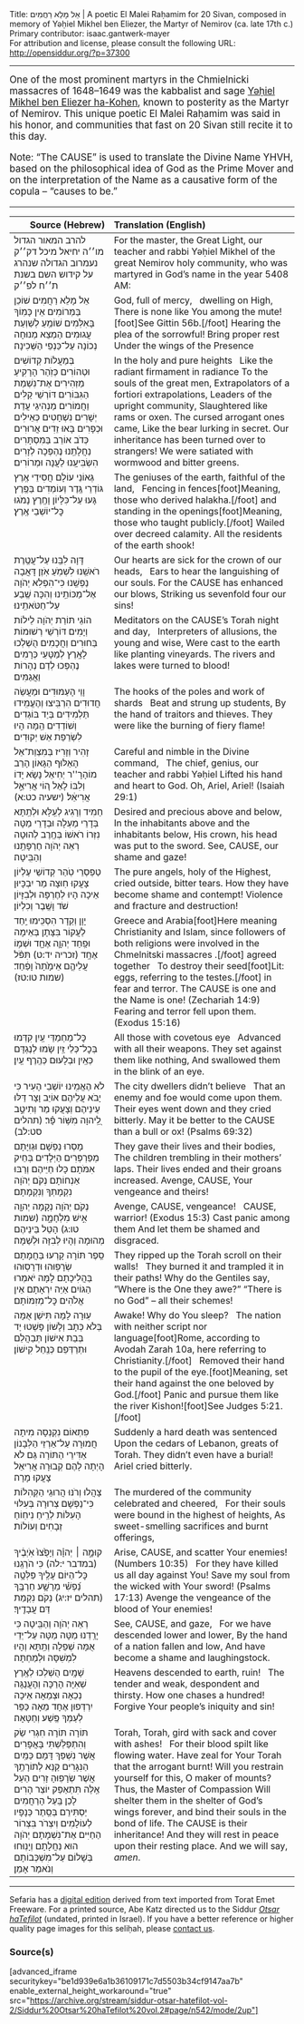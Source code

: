 <html>
<head></head>
<body>
Title: אֵל מָלֵא רַחֲמִים | A poetic El Malei Raḥamim for 20 Sivan, composed in memory of Yəḥiel Mikhel ben Eliezer, the Martyr of Nemirov (ca. late 17th c.)<br />
Primary contributor: isaac.gantwerk-mayer<br />
For attribution and license, please consult the following URL: <a href="http://opensiddur.org/?p=37300">http://opensiddur.org/?p=37300</a>
<p />
<hr />

<div class="english" style="font-size: 1.2em;">
One of the most prominent martyrs in the Chmielnicki massacres of 1648–1649 was the kabbalist and sage <a href="https://en.wikipedia.org/wiki/Yechiel_Michel_ben_Eliezer">Yəḥiel Mikhel ben Eliezer ha-Kohen</a>, known to posterity as the Martyr of Nemirov. This unique poetic El Malei Raḥamim was said in his honor, and communities that fast on 20 Sivan still recite it to this day.

Note: “The CAUSE” is used to translate the Divine Name YHVH, based on the philosophical idea of God as the Prime Mover and on the interpretation of the Name as a causative form of the copula – “causes to be.”
</div>

<hr />

<table style="margin-left: auto;margin-right: auto;" class="draggable">
<thead><tr><th id="x" style="text-align: right;">Source (Hebrew)</th><th style="text-align: left;">Translation (English)</th></tr></thead>
<tbody>
<tr><td style="vertical-align:top;">
<div class="liturgy"><span lang="he">
להרב המאור הגדול מו׳׳ה יחיאל מיכל דק׳׳ק נעמרוב הגדולה שנהרג על קידוש השם בשנת ת׳׳ח לפ׳׳ק
</span></div></td>
 
<td style="vertical-align:top;">
<div class="english">
For the master, the Great Light, our teacher and rabbi Yəḥiel Mikhel of the great Nemirov holy community, who was martyred in God’s name in the year 5408 AM:
</div></td></tr>


<tr><td style="vertical-align:top;">
<div class="liturgy"><span lang="he">
<span class="acrostic">אֵ</span>ל מָלֵא רַחֲמִים
שׁוֹכֵן בַּמְּרוֹמִים
אֵין כָּמֽוֹךָ בָּאִלְּמִים
שׁוֹמֵֽעַ לְשַׁוְעַת עֲגוּמִים
הַמְצֵא מְנוּחָה נְכוֹנָה
עַל־כַּנְפֵי הַשְּׁכִינָה׃
</span></div></td>
 
<td style="vertical-align:top;">
<div class="english">
God, full of mercy, <span class="acrostic">&nbsp;</span>
dwelling on High,
There is none like You among the mute![foot]See Gittin 56b.[/foot]
Hearing the plea of the sorrowful!
Bring proper rest
Under the wings of the Presence
</div></td></tr>


<tr><td style="vertical-align:top;">
<div class="liturgy"><span lang="he">
<span class="acrostic">בְּ</span>מַעֲלוֹת קְדוֹשִׁים וּטְהוֹרִים
כְּזֹֽהַר הָרָקִיעַ מַזְהִירִים
אֶת־נִשְׁמַת הַגִּבּוֹרִים
דּוֹרְשֵׁי קַלִּים וַחֲמוֹרִים
מַנְהִיגֵי עֲדַת יְשָׁרִים
נִשְׁחָטִים כְּאֵילִים וּכְפָרִים
בָּאוּ זֵדִים אֲרוּרִים
כְּדֹב אוֹרֵב בַּמִּסְתָּרִים
נַחֲלָתֵֽנוּ נֶהְפְּכָה לְזָרִים
הִשְׂבִּיעָֽנוּ לַעֲנָה וּמְרוֹרִים׃
</span></div></td>
 
<td style="vertical-align:top;">
<div class="english">
In the holy and pure heights <span class="acrostic">&nbsp;</span>
Like the radiant firmament in radiance
To the souls of the great men,
Extrapolators of a fortiori extrapolations,
Leaders of the upright community, 
Slaughtered like rams or oxen.
The cursed arrogant ones came,
Like the bear lurking in secret. 
Our inheritance has been turned over to strangers!
We were satiated with wormwood and bitter greens.
</div></td></tr>


<tr><td style="vertical-align:top;">
<div class="liturgy"><span lang="he">
<span class="acrostic">גְּ</span>אוֹנֵי עוֹלָם חֲסִידֵי אֶֽרֶץ
גּוֹדְרֵי גֶּֽדֶר וְעוֹמְדִים בַּפֶּֽרֶץ
גָּעוּ עַל־כִּלָּיוֹן וָחֶֽרֶץ
נָמֹגוּ כׇּל־יוֹשְׁבֵי אֶֽרֶץ׃
</span></div></td>
 
<td style="vertical-align:top;">
<div class="english">
The geniuses of the earth, faithful of the land, <span class="acrostic">&nbsp;</span>
Fencing in fences[foot]Meaning, those who derived halakha.[/foot] and standing in the openings[foot]Meaning, those who taught publicly.[/foot]
Wailed over decreed calamity.
All the residents of the earth shook!
</div></td></tr>


<tr><td style="vertical-align:top;">
<div class="liturgy"><span lang="he">
<span class="acrostic">דָּ</span>וָה לִבֵּֽנוּ עַל־עֲטֶֽרֶת רֹאשֵֽׁנוּ
לִשְׁמֹֽעַ אֹֽזֶן דָּאֲבָה נַפְשֵֽׁנוּ
כִּי־הִפְלִא יְהֹוָה אֶל־מַכּוֹתֵֽינוּ
וְהִכָּה שֶֽׁבַע עַל־חַטֹּאתֵֽינוּ׃
</span></div></td>
 
<td style="vertical-align:top;">
<div class="english">
Our hearts are sick for the crown of our heads, <span class="acrostic">&nbsp;</span>
Ears to hear the languishing of our souls.
For the CAUSE has enhanced our blows,
Striking us sevenfold four our sins!
</div></td></tr>


<tr><td style="vertical-align:top;">
<div class="liturgy"><span lang="he">
<span class="acrostic">ה</span>וֹגֵי תּוֹרַת יְהֹוָה לֵילוֹת וְיָמִים
דּוֹרְשֵׁי רְשׁוּמוֹת בַּחוּרִים וַחֲכָמִים
הֻשְׁלְכוּ לָאָֽרֶץ לְמַטָּעֵי כְּרָמִים
נֶהְפְּכוּ לְדַם נְהָרוֹת וַאֲגַמִּים׃
</span></div></td>
 
<td style="vertical-align:top;">
<div class="english">
Meditators on the CAUSE’s Torah night and day, <span class="acrostic">&nbsp;</span>
Interpreters of allusions, the young and wise,
Were cast to the earth like planting vineyards.
The rivers and lakes were turned to blood!
</div></td></tr>


<tr><td style="vertical-align:top;">
<div class="liturgy"><span lang="he">
<span class="acrostic">וָ</span>וֵי הָעַמּוּדִים וּמַעֲשֵׂה חֲדוּדִים
הִרְבִּֽיצוּ וְהֶעֱמִֽידוּ תַּלְמִידִים
בְּיַד בּוֹגְדִים וְשׁוֹדְדִים
הֵֽמָּה הָיוּ לִשְׂרֵפַת אֵשׁ יְקוּדִים׃
</span></div></td>
 
<td style="vertical-align:top;">
<div class="english">
The hooks of the poles and work of shards <span class="acrostic">&nbsp;</span>
Beat and strung up students,
By the hand of traitors and thieves.
They were like the burning of fiery flame!
</div></td></tr>


<tr><td style="vertical-align:top;">
<div class="liturgy"><span lang="he">
<span class="acrostic">זָ</span>הִיר וְזָרִיז בְּמִצְוַת־אֵל
הָאַלּוּף הַגָּאוֹן הָרַב מוֹהָרָ''ר יְחִיאֵל
נָשָׂא יָדוֹ וְלִבּוֹ לָאֵל
ה֚וֹי אֲרִיאֵ֣ל אֲרִיאֵ֔ל׃ <span class="citation">(ישעיה כט:א)</span>
</span></div></td>
 
<td style="vertical-align:top;">
<div class="english">
Careful and nimble in the Divine command, <span class="acrostic">&nbsp;</span>
The chief, genius, our teacher and rabbi Yəḥiel
Lifted his hand and heart to God.
Oh, Ariel, Ariel! <span class="citation">(Isaiah 29:1)</span>
</div></td></tr>


<tr><td style="vertical-align:top;">
<div class="liturgy"><span lang="he">
<span class="acrostic">חַ</span>מִיד וְרָגִיג לְעֵֽלָּא וּלְתַֽתָּא
בְּדָרֵי מַעְלָה וּבְדָרֵי מַטָּה
נִזְּרוֹ רֹאשׁוֹ בְּחֶֽרֶב לְהוּטָה
רְאֵה יְהֹוָה חֶרְפָּתֵֽנוּ וְהַבִּֽיטָה׃
</span></div></td>
 
<td style="vertical-align:top;">
<div class="english">
Desired and precious above and below, <span class="acrostic">&nbsp;</span>
In the inhabitants above and the inhabitants below,
His crown, his head was put to the sword.
See, CAUSE, our shame and gaze!
</div></td></tr>


<tr><td style="vertical-align:top;">
<div class="liturgy"><span lang="he">
<span class="acrostic">טַ</span>פְסְרֵי טֹֽהַר קְדוֹשֵׁי עֶלְיוֹן
צָעֲקוּ חֽוּצָה מַר יִבְכָּיוּן
אֵיכָה הָיוּ לְחֶרְפָּה וּלְבִזָּיוֹן
שֹׁד וָשֶֽׁבֶר וְכִלְיוֹן׃
</span></div></td>
 
<td style="vertical-align:top;">
<div class="english">
The pure angels, holy of the Highest, <span class="acrostic">&nbsp;</span>
cried outside, bitter tears.
How they have become shame and contempt!
Violence and fracture and destruction!
</div></td></tr>


<tr><td style="vertical-align:top;">
<div class="liturgy"><span lang="he">
<span class="acrostic">יָ</span>וָן וְקֵדָר הִסְכִּֽימוּ יַֽחַד
לַעֲקוֹר בִּצָּתָן בְּאֵימָה וּפַֽחַד
יְהוָ֛ה אֶחָ֖ד וּשְׁמ֥וֹ אֶחָֽד <span class="citation">(זכריה יד:ט)</span>
תִּפֹּ֨ל עֲלֵיהֶ֤ם אֵימָ֙תָה֙ וָפַ֔חַד׃ <span class="citation">(שמות טו:טז)</span>
</span></div></td>
 
<td style="vertical-align:top;">
<div class="english">
Greece and Arabia[foot]Here meaning Christianity and Islam, since followers of both religions were involved in the Chmelnitski massacres .[/foot] agreed together <span class="acrostic">&nbsp;</span>
To destroy their seed[foot]Lit: eggs, referring to the testes.[/foot] in fear and terror.
The CAUSE is one and the Name is one! <span class="citation">(Zechariah 14:9)</span>
Fearing and terror fell upon them. <span class="citation">(Exodus 15:16)</span>
</div></td></tr>


<tr><td style="vertical-align:top;">
<div class="liturgy"><span lang="he">
<span class="acrostic">כׇּ</span>ל־מַחְמַדֵּי עַֽיִן
קִדְּמוּ בְּכׇל־כְּלֵי זַֽיִן
שָׂמוּ לְנֶגְדָּם כְּאַֽיִן
וּבְלָעוּם כְּהֶֽרֶף עַֽיִן׃
</span></div></td>
 
<td style="vertical-align:top;">
<div class="english">
All those with covetous eye <span class="acrostic">&nbsp;</span>
Advanced with all their weapons.
They set against them like nothing,
And swallowed them in the blink of an eye. 
</div></td></tr>


<tr><td style="vertical-align:top;">
<div class="liturgy"><span lang="he">
<span class="acrostic">לֹ</span>א הֶאֱמִֽינוּ יוֹשְׁבֵי הָעִיר
כִּי יָבֹא עֲלֵיהֶם אוֹיֵב וָצָר
דַּלּוּ עֵינֵיהֶם וְצָעֲקוּ מַר
וְתִיטַ֣ב לַֽ֭יהוָה מִשּׁ֥וֹר פָּ֗ר׃ <span class="citation">(תהלים סט:לב)</span>
</span></div></td>
 
<td style="vertical-align:top;">
<div class="english">
The city dwellers didn’t believe <span class="acrostic">&nbsp;</span>
That an enemy and foe would come upon them.
Their eyes went down and they cried bitterly.
May it be better to the CAUSE than a bull or ox! <span class="citation">(Psalms 69:32)</span>
</div></td></tr>


<tr><td style="vertical-align:top;">
<div class="liturgy"><span lang="he">
<span class="acrostic">מָ</span>סְרוּ נַפְשָׁם וּגְוִיָּתָם
מְפַרְפְּרִים הַיְּלָדִים בְּחֵיק אִמֹּתָם
כָּלוּ חַיֵּיהֶם וְרַבּוּ אַנְחוֹתָם
נְקֹם יְהֹוָה נִקְמָתְךָ וְנִקְמָתָם׃
</span></div></td>
 
<td style="vertical-align:top;">
<div class="english">
They gave their lives and their bodies, <span class="acrostic">&nbsp;</span>
The children trembling in their mothers’ laps.
Their lives ended and their groans increased.
Avenge, CAUSE, Your vengeance and theirs!
</div></td></tr>


<tr><td style="vertical-align:top;">
<div class="liturgy"><span lang="he">
<span class="acrostic">נְ</span>קֹם יְהֹוָה נְקָמָה
יְהוָ֖ה אִ֣ישׁ מִלְחָמָ֑ה <span class="citation">(שמות טו:ג)</span>
הָטֵל בֵּינֵיהֶם מְהוּמָה
וְהָיוּ לְבִזָּה וּלְשַׁמָּה׃
</span></div></td>
 
<td style="vertical-align:top;">
<div class="english">
Avenge, CAUSE, vengeance! <span class="acrostic">&nbsp;</span>
CAUSE, warrior! <span class="citation">(Exodus 15:3)</span>
Cast panic among them 
And let them be shamed and disgraced.
</div></td></tr>


<tr><td style="vertical-align:top;">
<div class="liturgy"><span lang="he">
<span class="acrostic">סֵֽ</span>פֶר תּוֹרָה קָרְעוּ בַּחֲמָתָם
שְׂרָפֽוּהוּ וּדְרָסֽוּהוּ בַּהֲלִיכָתָם
לָמָּה יֹאמְרוּ הַגּוֹיִם אַיֵּה יִרְאָתָם
אֵין אֱלֹהִים כׇּל־מְזִמּוֹתָם׃
</span></div></td>
 
<td style="vertical-align:top;">
<div class="english">
They ripped up the Torah scroll on their walls! <span class="acrostic">&nbsp;</span>
They burned it and trampled it in their paths!
Why do the Gentiles say, ”Where is the One they awe?”
“There is no God” – all their schemes!
</div></td></tr>


<tr><td style="vertical-align:top;">
<div class="liturgy"><span lang="he">
<span class="acrostic">עֽ</span>וּרָה לָמָּה תִּישַׁן
אֻמָּה בְּלֹא כְּתָב וְלָשׁוֹן
פָּשְׁטוּ יַד בְּבַת אִישׁוֹן
תְּבַהֲלֵם וּתְרַדְּפֵם כְּנַֽחַל קִישׁוֹן׃
</span></div></td>
 
<td style="vertical-align:top;">
<div class="english">
Awake! Why do You sleep? <span class="acrostic">&nbsp;</span>
The nation with neither script nor language[foot]Rome, according to Avodah Zarah 10a, here referring to Christianity.[/foot] <span class="acrostic">&nbsp;</span>
Removed their hand to the pupil of the eye.[foot]Meaning, set their hand against the one beloved by God.[/foot]
Panic and pursue them like the river Kishon![foot]See Judges 5:21.[/foot]
</div></td></tr>


<tr><td style="vertical-align:top;">
<div class="liturgy"><span lang="he">
<span class="acrostic">פִּ</span>תְאוֹם נִקְנְסָה מִיתָה חֲמוּרָה
עַל־אַרְזֵי הַלְּבָנוֹן אַדִּירֵי הַתּוֹרָה
גַּם לֹא הָיְתָה לָהֶם קְבוּרָה
אֲרִיאֵל צָעֲקוּ מָרָה׃
</span></div></td>
 
<td style="vertical-align:top;">
<div class="english">
Suddenly a hard death was sentenced <span class="acrostic">&nbsp;</span>
Upon the cedars of Lebanon, greats of Torah.
They didn’t even have a burial!
Ariel cried bitterly.
</div></td></tr>


<tr><td style="vertical-align:top;">
<div class="liturgy"><span lang="he">
<span class="acrostic">צָ</span>הֲלוּ וְרֹנּוּ הֲרוּגֵי הַקְּהִלּוֹת
כִּי־נַפְשָׁם צְרוּרָה בְּעִלּוּי הָעִלּוֹת
לְרֵֽיחַ נִיחֽוֹחַ זְבָחִים וְעוֹלוֹת׃
</span></div></td>
 
<td style="vertical-align:top;">
<div class="english">
The murdered of the community celebrated and cheered, <span class="acrostic">&nbsp;</span>
For their souls were bound in the highest of heights,
As sweet-smelling sacrifices and burnt offerings,
</div></td></tr>


<tr><td style="vertical-align:top;">
<div class="liturgy"><span lang="he">
<span class="acrostic">ק</span>וּמָ֣ה ׀ יְהוָ֗ה וְיָפֻ֙צוּ֙ אֹֽיְבֶ֔יךָ <span class="citation">(במדבר י:לה)</span>
כִּי הֹרַגְֽנוּ כׇּל־הַיּוֹם עָלֶֽיךָ
פַּלְּטָ֥ה נַ֝פְשִׁ֗י מֵרָשָׁ֥ע חַרְבֶּֽךָ <span class="citation">(תהלים יז:יג)</span>
נְקֹם נִקְמַת דַּם עֲבָדֶֽיךָ׃
</span></div></td>
 
<td style="vertical-align:top;">
<div class="english">
Arise, CAUSE, and scatter Your enemies! <span class="citation">(Numbers 10:35)</span> <span class="acrostic">&nbsp;</span>
For they have killed us all day against You!
Save my soul from the wicked with Your sword! <span class="citation">(Psalms 17:13)</span>
Avenge the vengeance of the blood of Your enemies!
</div></td></tr>


<tr><td style="vertical-align:top;">
<div class="liturgy"><span lang="he">
<span class="acrostic">רְ</span>אֵה יְהֹוָה וְהַבִּֽיטָה
כִּי יָרַֽדְנוּ מַטָּה מַטָּה
עַל־יְדֵי אֻמָּה שְׁפֵלָה וְתַֽתָּא
וְהָיוּ לִמְשִׁסָּה וּלְמַחְתָּה׃
</span></div></td>
 
<td style="vertical-align:top;">
<div class="english">
See, CAUSE, and gaze, <span class="acrostic">&nbsp;</span>
For we have descended lower and lower, 
By the hand of a nation fallen and low,
And have become a shame and laughingstock.
</div></td></tr>


<tr><td style="vertical-align:top;">
<div class="liturgy"><span lang="he">
<span class="acrostic">שָׁ</span>מָֽיִם הֻשְׁלְכוּ לְאֶֽרֶץ שְׁאִיָּה
הָרַכָּה וְהָעֲנֻגָּה נְכֵאָה וּצְמֵאָה
אֵיכָה יִרְדְּפוּן אֶחָד מֵאָה
כַּפֵּר לְעַמְּךָ פֶּֽשַׁע וְחַטָּאָה׃
</span></div></td>
 
<td style="vertical-align:top;">
<div class="english">
Heavens descended to earth, ruin! <span class="acrostic">&nbsp;</span>
The tender and weak, despondent and thirsty.
How one chases a hundred!
Forgive Your people’s iniquity and sin!
</div></td></tr>


<tr><td style="vertical-align:top;">
<div class="liturgy"><span lang="he">
<span class="acrostic">תּ</span>וֹרָה תּוֹרָה חִגְרִי שַׂק וְהִתְפַּלַּשְׁתִּי בָּאֲפָרִים
אֲשֶׁר נִשְׁפַּךְ דָּמָם כַּמַּֽיִם הַנִּגָּרִים
קַנֵּא לְתוֹרָתֶֽךָ אֲשֶׁר שְׂרָפֽוּהָ זָרִים
הַעַל אֵֽלֶּה תִּתְאַפַּק יוֹצֵר הָרִים
לָכֵן בַּֽעַל הָרַחֲמִים
יַסְתִּירֵם בְּסֵֽתֶר כְּנָפָיו לְעוֹלָמִים
וְיִצְרֹר בִּצְרוֹר הַחַיִּים אֶת־נִשְׁמָתָם
יְהֹוָה הוּא נַחֲלָתָם
וְיָנֽוּחוּ בְּשָׁלוֹם עַל־מִשְׁכְּבוֹתָם
וְנֹאמַר אָמֵן׃
</span></div></td>
 
<td style="vertical-align:top;">
<div class="english">
Torah, Torah, gird with sack and cover with ashes! <span class="acrostic">&nbsp;</span>
For their blood spilt like flowing water.
Have zeal for Your Torah that the arrogant burnt!
Will you restrain yourself for this, O maker of mounts?
Thus, the Master of Compassion
Will shelter them in the shelter of God’s wings forever,
and bind their souls in the bond of life.
The CAUSE is their inheritance!
And they will rest in peace upon their resting place.
And we will say, <em>amen</em>.
</div></td></tr>
</tbody></table>

<hr />

Sefaria has a <a href="https://www.sefaria.org/Siddur_Sefard%2C_Fast_Days%2C_El_Maleh_Prayer">digital edition</a> derived from text imported from Torat Emet Freeware. For a printed source, Abe Katz directed us to the Siddur <em><a href="https://hebrewbooks.org/57996">Otsar haTefilot</a></em> (undated, printed in Israel). If you have a better reference or higher quality page images for this seliḥah, please <a href="/contact/">contact us</a>.

<h3>Source(s)</h3>

[advanced_iframe securitykey="be1d939e6a1b36109171c7d5503b34cf9147aa7b" enable_external_height_workaround="true" src="https://archive.org/stream/siddur-otsar-hatefilot-vol-2/Siddur%20Otsar%20haTefilot%20vol.2#page/n542/mode/2up"]

&nbsp;
</body>
</html>
